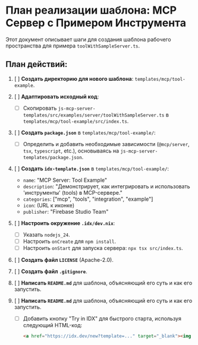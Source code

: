 # План реализации шаблона: MCP Сервер с Примером Инструмента

Этот документ описывает шаги для создания шаблона рабочего пространства для примера `toolWithSampleServer.ts`.

## План действий:

1.  [ ] **Создать директорию для нового шаблона**: `templates/mcp/tool-example`.
2.  [ ] **Адаптировать исходный код**:
    *   [ ] Скопировать `js-mcp-server-templates/src/examples/server/toolWithSampleServer.ts` в `templates/mcp/tool-example/src/index.ts`.
3.  [ ] **Создать `package.json`** в `templates/mcp/tool-example/`:
    *   [ ] Определить и добавить необходимые зависимости (`@mcp/server`, `tsx`, `typescript`, etc.), основываясь на `js-mcp-server-templates/package.json`.
4.  [ ] **Создать `idx-template.json`** в `templates/mcp/tool-example/`:
    *   `name`: "MCP Server: Tool Example"
    *   `description`: "Демонстрирует, как интегрировать и использовать 'инструменты' (tools) в MCP-сервере."
    *   `categories`: ["mcp", "tools", "integration", "example"]
    *   `icon`: (URL к иконке)
    *   `publisher`: "Firebase Studio Team"
5.  [ ] **Настроить окружение `.idx/dev.nix`**:
    *   [ ] Указать `nodejs_24`.
    *   [ ] Настроить `onCreate` для `npm install`.
    *   [ ] Настроить `onStart` для запуска сервера: `npx tsx src/index.ts`.
6.  [ ] **Создать файл `LICENSE`** (Apache-2.0).
7.  [ ] **Создать файл `.gitignore`**.
8.  [ ] **Написать `README.md`** для шаблона, объясняющий его суть и как его запустить.

8.  [ ] **Написать `README.md`** для шаблона, объясняющий его суть и как его запустить.
    *   [ ] Добавить кнопку "Try in IDX" для быстрого старта, используя следующий HTML-код:
        ```html
        <a href="https://idx.dev/new?template=..." target="_blank"><img src="https://idx.dev/btn/open_in_idx_dark.svg" alt="Open in IDX" /></a>
        ```
